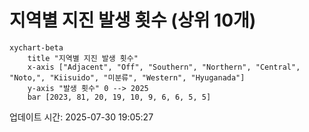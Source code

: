 # 지역별 지진 발생 횟수 (상위 10개)

```mermaid
xychart-beta
    title "지역별 지진 발생 횟수"
    x-axis ["Adjacent", "Off", "Southern", "Northern", "Central", "Noto,", "Kiisuido", "미분류", "Western", "Hyuganada"]
    y-axis "발생 횟수" 0 --> 2025
    bar [2023, 81, 20, 19, 10, 9, 6, 6, 5, 5]
```

업데이트 시간: 2025-07-30 19:05:27
